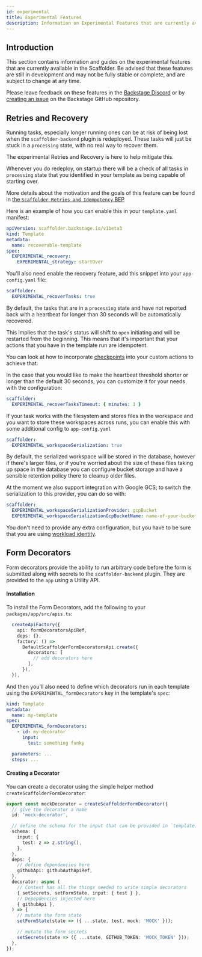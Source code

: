 ```yaml
---
id: experimental
title: Experimental Features
description: Information on Experimental Features that are currently available in the Scaffolder
---
```


## Introduction

This section contains information and guides on the experimental features that are currently available in the Scaffolder. Be advised that these features are still in development and may not be fully stable or complete, and are subject to change at any time.

Please leave feedback on these features in the [Backstage Discord](https://discord.com/invite/MUpMjP2) or by [creating an issue](https://github.com/backstage/backstage/issues/new/choose) on the Backstage GitHub repository.

## Retries and Recovery

Running tasks, especially longer running ones can be at risk of being lost when the `scaffolder-backend` plugin is redeployed. These tasks will just be stuck in a `processing` state, with no real way to recover them.

The experimental Retries and Recovery is here to help mitigate this.

Whenever you do redeploy, on startup there will be a check of all tasks in `processing` state that you identified in your template as being capable of starting over.

More details about the motivation and the goals of this feature can be found in [the `Scaffolder Retries and Idempotency` BEP](https://github.com/backstage/backstage/tree/master/beps/0004-scaffolder-task-idempotency)

Here is an example of how you can enable this in your `template.yaml` manifest:

```yaml
apiVersion: scaffolder.backstage.io/v1beta3
kind: Template
metadata:
  name: recoverable-template
spec:
  EXPERIMENTAL_recovery:
    EXPERIMENTAL_strategy: startOver
```

You'll also need enable the recovery feature, add this snippet into your `app-config.yaml` file:

```yaml
scaffolder:
  EXPERIMENTAL_recoverTasks: true
```

By default, the tasks that are in a `processing` state and have not reported back with a heartbeat for longer than 30 seconds will be automatically recovered.

This implies that the task's status will shift to `open` initiating and will be restarted from the beginning. This means that it's important that your actions that you have in the template run are idempotent.

You can look at how to incorporate [checkpoints](https://backstage.io/docs/features/software-templates/writing-custom-actions#using-checkpoints-in-custom-actions-experimental) into your custom actions to achieve that.

In the case that you would like to make the heartbeat threshold shorter or longer than the default 30 seconds, you can customize it for your needs with the configuration:

```yaml
scaffolder:
  EXPERIMENTAL_recoverTasksTimeout: { minutes: 1 }
```

If your task works with the filesystem and stores files in the workspace and you want to store these workspaces across runs, you can enable this with some additional config to `app-config.yaml`

```yaml
scaffolder:
  EXPERIMENTAL_workspaceSerialization: true
```

By default, the serialized workspace will be stored in the database, however if there's larger files, or if you're worried about the size of these files taking up space in the database you can configure bucket storage and have a sensible retention policy there to cleanup older files.

At the moment we also support integration with Google GCS; to switch the serialization to this provider, you can do so with:

```yaml
scaffolder:
  EXPERIMENTAL_workspaceSerializationProvider: gcpBucket
  EXPERIMENTAL_workspaceSerializationGcpBucketName: name-of-your-bucket
```

You don't need to provide any extra configuration, but you have to be sure that you are using [workload identity](https://cloud.google.com/iam/docs/workload-identity-federation).

## Form Decorators

Form decorators provide the ability to run arbitrary code before the form is submitted along with secrets to the `scaffolder-backend` plugin. They are provided to the `app` using a Utility API.

#### Installation

To install the Form Decorators, add the following to your `packages/app/src/apis.ts`:

```ts
  createApiFactory({
    api: formDecoratorsApiRef,
    deps: {},
    factory: () =>
      DefaultScaffolderFormDecoratorsApi.create({
        decorators: [
          // add decorators here
        ],
      }),
  }),
```

And then you'll also need to define which decorators run in each template using the `EXPERIMENTAL_formDecorators` key in the template's `spec`:

```yaml
kind: Template
metadata:
  name: my-template
spec:
  EXPERIMENTAL_formDecorators:
    - id: my-decorator
      input:
        test: something funky

  parameters: ...
  steps: ...
```

#### Creating a Decorator

You can create a decorator using the simple helper method `createScaffolderFormDecorator`:

```ts
export const mockDecorator = createScaffolderFormDecorator({
  // give the decorator a name
  id: 'mock-decorator',

  // define the schema for the input that can be provided in `template.yaml`
  schema: {
    input: {
      test: z => z.string(),
    },
  },
  deps: {
    // define dependencies here
    githubApi: githubAuthApiRef,
  },
  decorator: async (
    // Context has all the things needed to write simple decorators
    { setSecrets, setFormState, input: { test } },
    // Depepdencies injected here
    { githubApi },
  ) => {
    // mutate the form state
    setFormState(state => ({ ...state, test, mock: 'MOCK' }));

    // mutate the form secrets
    setSecrets(state => ({ ...state, GITHUB_TOKEN: 'MOCK_TOKEN' }));
  },
});
```
